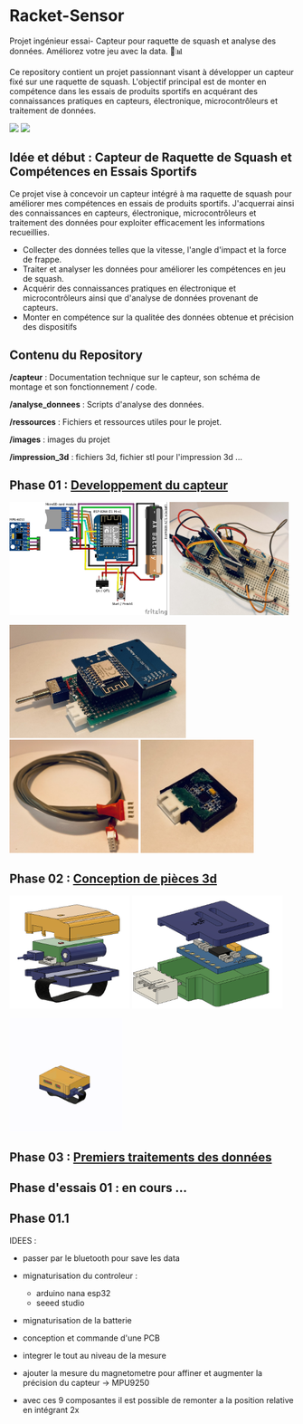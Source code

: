# Racket-Sensor
Projet ingénieur essai- Capteur pour raquette de squash et analyse des données. Améliorez votre jeu avec la data. 🎾📊

Ce repository contient un projet passionnant visant à développer un capteur fixé sur une raquette de squash. L'objectif principal est de monter en compétence dans les essais de produits sportifs en acquérant des connaissances pratiques en capteurs, électronique, microcontrôleurs et traitement de données.

<img src="https://centralclub.fr/wp-content/uploads/2022/09/image10.jpg" height="200px"></a>
<img src="https://github.com/agounand/Racket-Sensor/assets/125287388/dcc4cb73-f92a-4768-bf52-f9cb160e7de3" height="200px"></a>


## Idée et début : Capteur de Raquette de Squash et Compétences en Essais Sportifs
Ce projet vise à concevoir un capteur intégré à ma raquette de squash pour améliorer mes compétences en essais de produits sportifs. J'acquerrai ainsi des connaissances en capteurs, électronique, microcontrôleurs et traitement des données pour exploiter efficacement les informations recueillies.

- Collecter des données telles que la vitesse, l'angle d'impact et la force de frappe.
- Traiter et analyser les données pour améliorer les compétences en jeu de squash.
- Acquérir des connaissances pratiques en électronique et microcontrôleurs ainsi que d'analyse de données provenant de capteurs.
- Monter en compétence sur la qualitée des données obtenue et précision des dispositifs 

## Contenu du Repository
**/capteur** : Documentation technique sur le capteur, son schéma de montage et son fonctionnement / code.

**/analyse_donnees** : Scripts d'analyse des données.

**/ressources** : Fichiers et ressources utiles pour le projet.

**/images** : images du projet

**/impression_3d** : fichiers 3d, fichier stl pour l'impression 3d ...

## Phase 01 : [Developpement du capteur](capteur/Developpment_capteur.md)
<img src="images/schema_v4.jpg" height="200px"></a>
<img src="images/montage_1.JPEG" height="200px"></a>

<img src="images/ass_2.JPEG" height="200px"></a>
<img src="images/cablev1.JPEG" height="200px"></a>
<img src="images/sensorv1.JPEG" height="200px"></a>


## Phase 02 : [Conception de pièces 3d](impression_3d/notes.md)
<img src="images/explosion_3d_boitier_v1.png" height="200px"></a>
<img src="images/explosion_3d_sensor_v1.png" height="200px"></a>

<img src="images/explosion_3d_boitier_v1.gif" height="200px"></a>

## Phase 03 : [Premiers traitements des données](analyse_donnees/analyse_traitement_data.md)

## Phase d'essais 01 : en cours ...

## Phase 01.1
IDEES :
- passer par le bluetooth pour save les data
- mignaturisation du controleur :
  - arduino nana esp32
  - seeed studio 
- mignaturisation de la batterie
- conception et commande d'une PCB
- integrer le tout au niveau de la mesure

- ajouter la mesure du magnetometre pour affiner et augmenter la précision du capteur -> MPU9250
- avec ces 9 composantes il est possible de remonter a la position relative en intégrant 2x
  